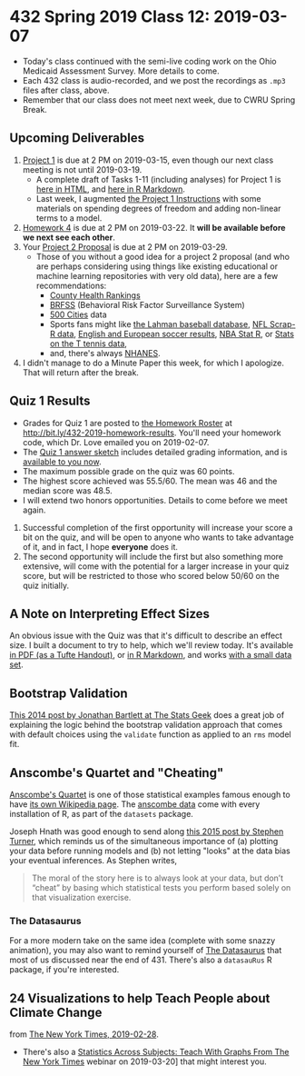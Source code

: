 # 432 Spring 2019 Class 12: 2019-03-07

- Today's class continued with the semi-live coding work on the Ohio Medicaid Assessment Survey. More details to come.
- Each 432 class is audio-recorded, and we post the recordings as `.mp3` files after class, above.
- Remember that our class does not meet next week, due to CWRU Spring Break.

## Upcoming Deliverables

1. [Project 1](https://github.com/THOMASELOVE/2019-432/tree/master/projects/project1) is due at 2 PM on 2019-03-15, even though our next class meeting is not until 2019-03-19.
    - A complete draft of Tasks 1-11 (including analyses) for Project 1 is [here in HTML](http://rpubs.com/TELOVE/project1_demo_2019-432), and [here in R Markdown](https://github.com/THOMASELOVE/2019-432/blob/master/projects/project1-demo/432_2019_project1_demo_full_draft.Rmd).
    - Last week, I augmented [the Project 1 Instructions](https://github.com/THOMASELOVE/2019-432/tree/master/projects/project1) with some materials on spending degrees of freedom and adding non-linear terms to a model.
2. [Homework 4](https://github.com/THOMASELOVE/2019-432/tree/master/homework) is due at 2 PM on 2019-03-22. It **will be available before we next see each other**.
3. Your [Project 2 Proposal](https://github.com/THOMASELOVE/2019-432/tree/master/projects) is due at 2 PM on 2019-03-29. 
    - Those of you without a good idea for a project 2 proposal (and who are perhaps considering using things like existing educational or machine learning repositories with very old data), here are a few recommendations:
        - [County Health Rankings](http://www.countyhealthrankings.org/explore-health-rankings/rankings-data-documentation)
        - [BRFSS](https://www.cdc.gov/brfss/index.html) (Behavioral Risk Factor Surveillance System)
        - [500 Cities](https://www.cdc.gov/500cities/index.htm) data
        - Sports fans might like [the Lahman baseball database](https://www.rdocumentation.org/packages/Lahman/versions/6.0-0), [NFL Scrap-R data](https://github.com/ryurko/nflscrapR-data/tree/master/games_data/regular_season), [English and European soccer results](https://github.com/jalapic/engsoccerdata), [NBA Stat R](https://github.com/abresler/nbastatR), or [Stats on the T tennis data](https://github.com/skoval/deuce),
        - and, there's always [NHANES](https://www.cdc.gov/nchs/nhanes/index.htm).
4. I didn't manage to do a Minute Paper this week, for which I apologize. That will return after the break.

## Quiz 1 Results

- Grades for Quiz 1 are posted to [the Homework Roster](http://bit.ly/432-2019-homework-results) at http://bit.ly/432-2019-homework-results. You'll need your homework code, which Dr. Love emailed you on 2019-02-07.
- The [Quiz 1 answer sketch](https://github.com/THOMASELOVE/2019-432/blob/master/quizzes/quiz1_materials/sketch_quiz_01_2019.pdf) includes detailed grading information, and is [available to you now](https://github.com/THOMASELOVE/2019-432/blob/master/quizzes/quiz1_materials/sketch_quiz_01_2019.pdf).
- The maximum possible grade on the quiz was 60 points. 
- The highest score achieved was 55.5/60. The mean was 46 and the median score was 48.5.
-  I will extend two honors opportunities. Details to come before we meet again.

1. Successful completion of the first opportunity will increase your score a bit on the quiz, and will be open to anyone who wants to take advantage of it, and in fact, I hope **everyone** does it. 
2. The second opportunity will include the first but also something more extensive, will come with the potential for a larger increase in your quiz score, but will be restricted to those who scored below 50/60 on the quiz initially.

## A Note on Interpreting Effect Sizes

An obvious issue with the Quiz was that it's difficult to describe an effect size. I built a document to try to help, which we'll review today. It's available [in PDF (as a Tufte Handout)](https://github.com/THOMASELOVE/2019-432/blob/master/slides/class12/class12note.pdf), or [in R Markdown](https://github.com/THOMASELOVE/2019-432/blob/master/slides/class12/class12note.Rmd), and works [with a small data set](https://github.com/THOMASELOVE/2019-432/blob/master/slides/class12/small.csv).

## Bootstrap Validation

[This 2014 post by Jonathan Bartlett at The Stats Geek](http://thestatsgeek.com/2014/10/04/adjusting-for-optimismoverfitting-in-measures-of-predictive-ability-using-bootstrapping/) does a great job of explaining the logic behind the bootstrap validation approach that comes with default choices using the `validate` function as applied to an `rms` model fit.

## Anscombe's Quartet and "Cheating"

[Anscombe's Quartet](https://en.wikipedia.org/wiki/Anscombe%27s_quartet) is one of those statistical examples famous enough to have [its own Wikipedia page](https://en.wikipedia.org/wiki/Anscombe%27s_quartet). The [anscombe data](https://stat.ethz.ch/R-manual/R-devel/library/datasets/html/anscombe.html) come with every installation of R, as part of the `datasets` package.

Joseph Hnath was good enough to send along [this 2015 post by Stephen Turner](https://www.r-bloggers.com/using-and-abusing-data-visualization-anscombes-quartet-and-cheating-bonferroni/), which reminds us of the simultaneous importance of (a) plotting your data before running models and (b) not letting "looks" at the data bias your eventual inferences. As Stephen writes,

> The moral of the story here is to always look at your data, but don’t “cheat” by basing which statistical tests you perform based solely on that visualization exercise.

### The Datasaurus

For a more modern take on the same idea (complete with some snazzy animation), you may also want to remind yourself of [The Datasaurus](https://r-mageddon.netlify.com/post/reanimating-the-datasaurus/) that most of us discussed near the end of 431. There's also a `datasauRus` R package, if you're interested.

## 24 Visualizations to help Teach People about Climate Change

from [The New York Times, 2019-02-28](https://www.nytimes.com/2019/02/28/learning/teach-about-climate-change-with-these-24-new-york-times-graphs.html).

- There's also a [Statistics Across Subjects: Teach With Graphs From The New York Times](https://event.on24.com/eventRegistration/EventLobbyServlet?target=lobby20.jsp&eventid=1949454&sessionid=1&partnerref=facebook&key=C2DDE4510E3CB38079387225896A0180&eventuserid=231885576) webinar on 2019-03-20] that might interest you.
